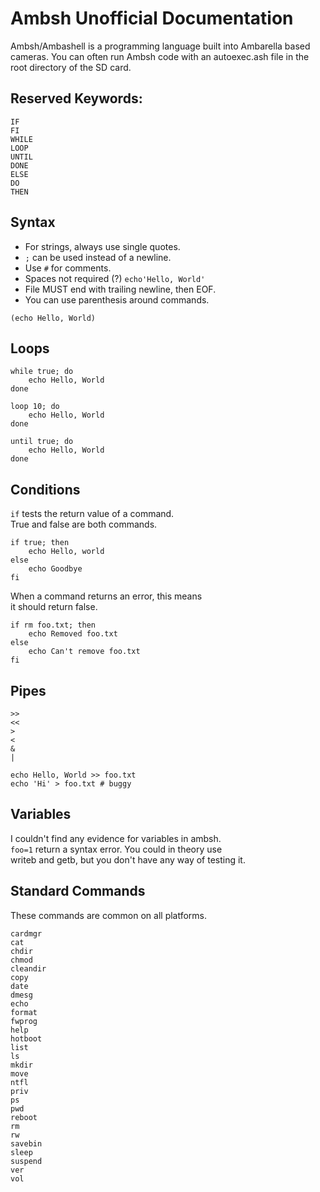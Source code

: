# Ambsh Unofficial Documentation
Ambsh/Ambashell is a programming language built into Ambarella based  
cameras. You can often run Ambsh code with an autoexec.ash file in the  
root directory of the SD card.

## Reserved Keywords:
```
IF
FI
WHILE
LOOP
UNTIL
DONE
ELSE
DO
THEN
```

## Syntax
- For strings, always use single quotes.
- `;` can be used instead of a newline.
- Use `#` for comments.
- Spaces not required (?) `echo'Hello, World'`
- File MUST end with trailing newline, then EOF.
- You can use parenthesis around commands.

```
(echo Hello, World)
```

## Loops
```
while true; do
	echo Hello, World
done

loop 10; do
	echo Hello, World
done

until true; do
	echo Hello, World
done
```

## Conditions
`if` tests the return value of a command.  
True and false are both commands.
```
if true; then
	echo Hello, world
else
	echo Goodbye
fi
```
When a command returns an error, this means  
it should return false.
```
if rm foo.txt; then
	echo Removed foo.txt
else
	echo Can't remove foo.txt
fi
```

## Pipes
```
>>
<<
>
<
&
|
```

```
echo Hello, World >> foo.txt
echo 'Hi' > foo.txt # buggy
```

## Variables
I couldn't find any evidence for variables in ambsh.  
`foo=1` return a syntax error. You could in theory use  
writeb and getb, but you don't have any way of testing it.  

## Standard Commands
These commands are common on all platforms.
```
cardmgr
cat
chdir
chmod
cleandir
copy
date
dmesg
echo
format
fwprog
help
hotboot
list
ls
mkdir
move
ntfl
priv
ps
pwd
reboot
rm
rw
savebin
sleep
suspend
ver
vol
```
